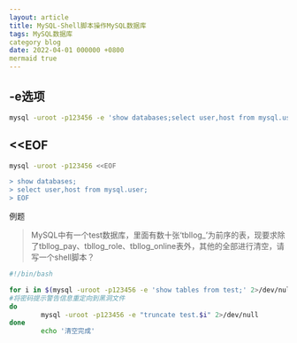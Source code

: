 ```yaml
---
layout: article
title: MySQL-Shell脚本操作MySQL数据库
tags: MySQL数据库
category blog
date: 2022-04-01 000000 +0800
mermaid true
---
```



## -e选项

```bash
mysql -uroot -p123456 -e 'show databases;select user,host from mysql.user'
```
## <<EOF

```bash
mysql -uroot -p123456 <<EOF

> show databases;
> select user,host from mysql.user;
> EOF
```
例题
> MySQL中有一个test数据库，里面有数十张‘tbllog_’为前序的表，现要求除了tbllog_pay、tbllog_role、tbllog_online表外，其他的全部进行清空，请写一个shell脚本？

```bash
#!/bin/bash

for i in $(mysql -uroot -p123456 -e 'show tables from test;' 2>/dev/null|sed 1d|egrep -v 'tbllog_online|tbllog_pay|tbllog_role')
#将密码提示警告信息重定向到黑洞文件
do
        mysql -uroot -p123456 -e "truncate test.$i" 2>/dev/null
done
        echo '清空完成'
```
